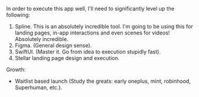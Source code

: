 In order to execute this app well, I'll need to significantly level up the following:
1. Spline. This is an absolutely incredible tool. I'm going to be using this for landing pages, in-app interactions and even scenes for videos! Absolutely incredible.
2. Figma. (General design sense).
3. SwiftUI. (Master it. Go from idea to execution stupidly fast).
4. Stellar landing page design and execution.

Growth:
- Waitlist based launch (Study the greats: early oneplus, mint, robinhood, Superhuman, etc.).


